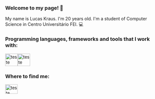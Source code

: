 <h3 align="left">Welcome to my page! 🤩</h3>

My name is Lucas Kraus. I'm 20 years old. I'm a student of Computer Science in Centro Universitário FEI. 💻


<h3 align="left">Programming languages, frameworks and tools that I work with:</h3>

<a href="https://www.python.org/" target="blank"><img align="center" src="https://www.vectorlogo.zone/logos/python/python-ar21.svg" alt="teste" height="40" width="40" /></a><a href="https://www.python.org/" target="blank"><img align="center" src="https://www.vectorlogo.zone/logos/javascript/javascript-ar21.svg" alt="teste" height="40" width="40" /></a>



<h3 align="left">Where to find me:</h3>
<p align="left">
<a href="https://www.linkedin.com/in/lucas-kraus-monteiro-alves-00200b252/" target="blank"><img align="center" src="https://www.vectorlogo.zone/logos/linkedin/linkedin-icon.svg" alt="teste" height="30" width="40" /></a>

